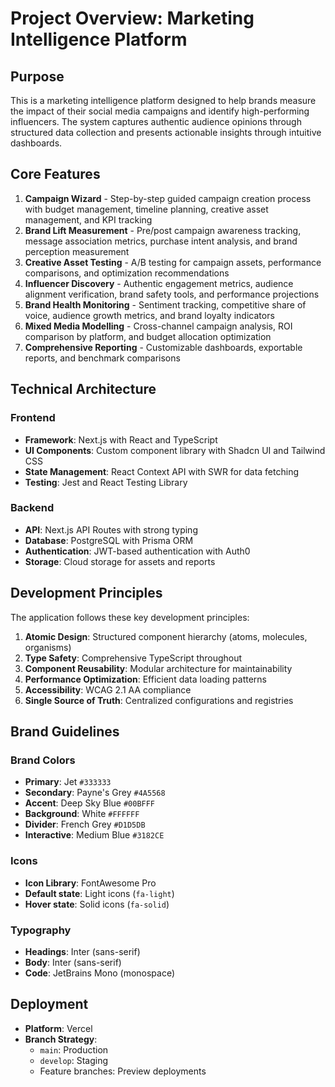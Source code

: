 # Project Overview: Marketing Intelligence Platform

## Purpose

This is a marketing intelligence platform designed to help brands measure the impact of their social media campaigns and identify high-performing influencers. The system captures authentic audience opinions through structured data collection and presents actionable insights through intuitive dashboards.

## Core Features

1. **Campaign Wizard** - Step-by-step guided campaign creation process with budget management, timeline planning, creative asset management, and KPI tracking
2. **Brand Lift Measurement** - Pre/post campaign awareness tracking, message association metrics, purchase intent analysis, and brand perception measurement
3. **Creative Asset Testing** - A/B testing for campaign assets, performance comparisons, and optimization recommendations
4. **Influencer Discovery** - Authentic engagement metrics, audience alignment verification, brand safety tools, and performance projections
5. **Brand Health Monitoring** - Sentiment tracking, competitive share of voice, audience growth metrics, and brand loyalty indicators
6. **Mixed Media Modelling** - Cross-channel campaign analysis, ROI comparison by platform, and budget allocation optimization
7. **Comprehensive Reporting** - Customizable dashboards, exportable reports, and benchmark comparisons

## Technical Architecture

### Frontend
- **Framework**: Next.js with React and TypeScript
- **UI Components**: Custom component library with Shadcn UI and Tailwind CSS
- **State Management**: React Context API with SWR for data fetching
- **Testing**: Jest and React Testing Library

### Backend
- **API**: Next.js API Routes with strong typing
- **Database**: PostgreSQL with Prisma ORM
- **Authentication**: JWT-based authentication with Auth0
- **Storage**: Cloud storage for assets and reports

## Development Principles

The application follows these key development principles:

1. **Atomic Design**: Structured component hierarchy (atoms, molecules, organisms)
2. **Type Safety**: Comprehensive TypeScript throughout
3. **Component Reusability**: Modular architecture for maintainability
4. **Performance Optimization**: Efficient data loading patterns
5. **Accessibility**: WCAG 2.1 AA compliance
6. **Single Source of Truth**: Centralized configurations and registries

## Brand Guidelines

### Brand Colors
- **Primary**: Jet `#333333`
- **Secondary**: Payne's Grey `#4A5568`
- **Accent**: Deep Sky Blue `#00BFFF`
- **Background**: White `#FFFFFF`
- **Divider**: French Grey `#D1D5DB`
- **Interactive**: Medium Blue `#3182CE`

### Icons
- **Icon Library**: FontAwesome Pro
- **Default state**: Light icons (`fa-light`)
- **Hover state**: Solid icons (`fa-solid`)

### Typography
- **Headings**: Inter (sans-serif)
- **Body**: Inter (sans-serif)
- **Code**: JetBrains Mono (monospace)

## Deployment

- **Platform**: Vercel
- **Branch Strategy**: 
  - `main`: Production
  - `develop`: Staging
  - Feature branches: Preview deployments 